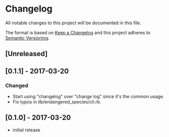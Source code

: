 # Changelog
All notable changes to this project will be documented in this file.

The format is based on [Keep a Changelog](http://keepachangelog.com/en/1.0.0/)
and this project adheres to [Semantic Versioning](http://semver.org/spec/v2.0.0.html).

## [Unreleased]

## [0.1.1] - 2017-03-20
### Changed
- Start using "changelog" over "change log" since it's the common usage.
- Fix typos in lib/endangered_species/cli.rb.

## [0.1.0] - 2017-03-20
* initial release
